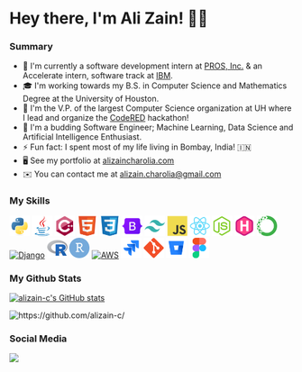 Hey there, I'm Ali Zain! 👋🏼
=========================

### Summary

* 💼  I'm currently a software development intern at [PROS, Inc.](https://pros.com) & an Accelerate intern, software track at [IBM](https://ibm.com).  
* 🎓  I'm working towards my B.S. in Computer Science and Mathematics Degree at the University of Houston.
* 👀  I'm the V.P. of the largest Computer Science organization at UH where I lead and organize the [CodeRED](https://uhcode.red) hackathon!
* 🌱  I'm a budding Software Engineer; Machine Learning, Data Science and Artificial Intelligence Enthusiast.
* ⚡  Fun fact: I spent most of my life living in Bombay, India! 🇮🇳
* 🖥️  See my portfolio at [alizaincharolia.com](http://alizaincharolia.com)
* ✉️  You can contact me at [alizain.charolia@gmail.com](mailto:alizain.charolia@gmail.com)
<!-- * 📂  I've previously interned... -->
<!-- * 🚀  I'm currently working on ... --> 
<!-- * 🧠  I'm learning ...  --> 

<!--
- 📚 I'm a third-year student at the [University of Houston](https://uh.edu) studying Computer Science and Math with a minor in Business Administration!
- 🌱 I'm a budding Software Engineer; Machine Learning, Data Science and Artificial Intelligence Enthusiast.
- 🔭 I’m currently the Vice President - [CodeRED](https://uhcode.red) at [CougarCS](https://cougarcs.com) (University of Houston's Largest Student-led CS Organization).
- 🏢 I'm a Software Development Intern at @ [PROS, Inc.](https://pros.com) and a Software Accelerate Intern @ [IBM](https://ibm.com). 
- 😄 I enjoy playing soccer, binge-watching Netflix, hanging out with friends, and of course, coding! 
- ⚡ Fun fact: I spent most of my life living in Bombay, India! 🇮🇳
--> 

<!-- To know more about me, check out my [Personal Website](https://www.alizaincharolia.com). --> 

<!-- 📫 To reach me, shoot me an email @ azcharolia@uh.edu or connect with me: [LinkedIn](https://www.linkedin.com/in/alizaincharolia/) and [Twitter](https://twitter.com/alizainofficial). Also, check out my [Medium](https://medium.com/@alizain.charolia). --> 

### My Skills

<p align="left">
<a href="https://www.python.org/" target="_blank" rel="noreferrer"><img src="https://github.com/devicons/devicon/blob/master/icons/python/python-original.svg" width="36" height="36" alt="Python" /></a>
<a href="https://www.oracle.com/java/" target="_blank" rel="noreferrer"><img src="https://github.com/devicons/devicon/blob/master/icons/java/java-original.svg" width="36" height="36" alt="Java" /></a>
<a href="https://cplusplus.com/" target="_blank" rel="noreferrer"><img src="https://github.com/devicons/devicon/blob/master/icons/cplusplus/cplusplus-original.svg" width="36" height="36" alt="C++" /></a>
<a href="https://developer.mozilla.org/en-US/docs/Glossary/HTML5" target="_blank" rel="noreferrer"><img src="https://github.com/devicons/devicon/blob/master/icons/html5/html5-original.svg" width="36" height="36" alt="HTML5" /></a>
<a href="https://www.w3.org/TR/CSS/#css" target="_blank" rel="noreferrer"><img src="https://github.com/devicons/devicon/blob/master/icons/css3/css3-original.svg" width="36" height="36" alt="CSS3" /></a>
<a href="https://getbootstrap.com/" target="_blank" rel="noreferrer"><img src="https://github.com/devicons/devicon/blob/master/icons/bootstrap/bootstrap-original.svg" width="36" height="36" alt="Boostrap" /></a>
<a href="https://tailwindcss.com/" target="_blank" rel="noreferrer"><img src="https://github.com/devicons/devicon/blob/master/icons/tailwindcss/tailwindcss-plain.svg" width="36" height="36" alt="TailwindCSS" /></a>
<a href="https://developer.mozilla.org/en-US/docs/Web/JavaScript" target="_blank" rel="noreferrer"><img src="https://github.com/devicons/devicon/blob/master/icons/javascript/javascript-original.svg" width="36" height="36" alt="JavaScript" /></a>
<a href="https://reactjs.org/" target="_blank" rel="noreferrer"><img src="https://github.com/devicons/devicon/blob/master/icons/react/react-original.svg" width="36" height="36" alt="React" /></a>
<a href="https://nodejs.org/en/" target="_blank" rel="noreferrer"><img src="https://github.com/devicons/devicon/blob/master/icons/nodejs/nodejs-original.svg" width="36" height="36" alt="NodeJS" /></a>
<a href="https://gohugo.io/" target="_blank" rel="noreferrer"><img src="https://github.com/devicons/devicon/blob/master/icons/hugo/hugo-original.svg" width="36" height="36" alt="HUGO" /></a>
<a href="https://www.anaconda.com/products/distribution" target="_blank" rel="noreferrer"><img src="https://github.com/devicons/devicon/blob/master/icons/anaconda/anaconda-original.svg" width="36" height="36" alt="Anaconda" /></a>
<a href="https://www.djangoproject.com/" target="_blank" rel="noreferrer"><img src="https://brandslogos.com/wp-content/uploads/images/large/django-logo.png" width="27" height="36" alt="Django" /></a>
<a href="https://www.r-project.org/" target="_blank" rel="noreferrer"><img src="https://github.com/devicons/devicon/blob/master/icons/r/r-original.svg" width="36" height="36" alt="R" /></a>
<a href="https://www.rstudio.com/" target="_blank" rel="noreferrer"><img src="https://github.com/devicons/devicon/blob/master/icons/rstudio/rstudio-original.svg" width="36" height="36" alt="RStudio" /></a>
<a href="https://aws.amazon.com/" target="_blank" rel="noreferrer"><img src="https://arcadia.io/wp-content/uploads/2022/05/arcadia-is-an-aws-partner.png" width="36" height="36" alt="AWS" /></a>
<a href="https://www.atlassian.com/software/jira" target="_blank" rel="noreferrer"><img src="https://github.com/devicons/devicon/blob/master/icons/jira/jira-original.svg" width="36" height="36" alt="Jira" /></a>
<a href="https://git-scm.com/" target="_blank" rel="noreferrer"><img src="https://github.com/devicons/devicon/blob/master/icons/git/git-original.svg" width="36" height="36" alt="git" /></a>
<a href="https://bitbucket.org/product" target="_blank" rel="noreferrer"><img src="https://github.com/devicons/devicon/blob/master/icons/bitbucket/bitbucket-original.svg" width="36" height="36" alt="BitBucket" /></a>
<a href="https://figma.com" target="_blank" rel="noreferrer"><img src="https://github.com/devicons/devicon/blob/master/icons/figma/figma-original.svg" width="36" height="36" alt="Figma" /></a>
  
</p>

### My Github Stats

<a href="http://www.github.com/alizain-c"><img src="https://github-readme-stats.vercel.app/api?username=alizain-c&show_icons=true&hide=&count_private=true&title_color=0891b2&text_color=ffffff&icon_color=0891b2&bg_color=1c1917&hide_border=true&show_icons=true" alt="alizain-c's GitHub stats" /></a>

<div>
<img src="https://komarev.com/ghpvc/?username=alizain-c&style=flat-square" alt="https://github.com/alizain-c/" />
</div>

### Social Media

<a href="https://www.twitter.com/alizainofficial" target="_blank" rel="noreferrer"><img
src="https://img.shields.io/twitter/follow/AlizainOfficial?logo=twitter&style=for-the-badge&color=0891b2&labelColor=1c1917"
/></a>
